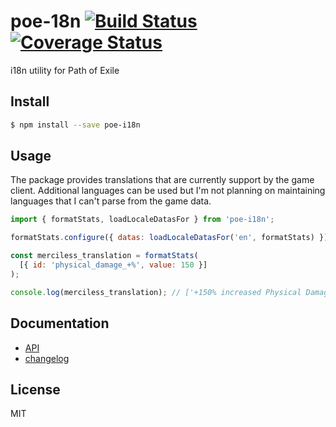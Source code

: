 # poe-18n [![Build Status](https://travis-ci.org/eps1lon/poe-i18n.svg?branch=master)](https://travis-ci.org/eps1lon/poe-i18n) [![Coverage Status](https://coveralls.io/repos/github/eps1lon/poe-i18n/badge.svg?branch=master)](https://coveralls.io/github/eps1lon/poe-i18n?branch=master)

i18n utility for Path of Exile

## Install
```bash
$ npm install --save poe-i18n
```

## Usage
The package provides translations that are currently support by the game
client. Additional languages can be used but I'm not planning on maintaining languages that I can't parse from the game data.

```javascript
import { formatStats, loadLocaleDatasFor } from 'poe-i18n';

formatStats.configure({ datas: loadLocaleDatasFor('en', formatStats) });

const merciless_translation = formatStats(
  [{ id: 'physical_damage_+%', value: 150 }]
);

console.log(merciless_translation); // ['+150% increased Physical Damage']
```

## Documentation
- [API](docs/api.md)
- [changelog](CHANGELOG.md)

## License
MIT